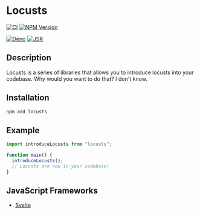 # Locusts

[![CI](https://github.com/locusts-r-us/locusts/actions/workflows/node.yml/badge.svg)](https://github.com/locusts-r-us/locusts/actions/workflows/node.yml)
[![NPM Version](https://img.shields.io/npm/v/locusts?logo=npm&label=NPM%20Package)](https://www.npmjs.com/package/locusts)

[![Deno](https://github.com/locusts-r-us/locusts/actions/workflows/deno.yml/badge.svg)](https://github.com/locusts-r-us/locusts/actions/workflows/deno.yml)
[![JSR](https://jsr.io/badges/@locusts-r-us/locusts)](https://jsr.io/@locusts-r-us/locusts)

## Description

Locusts is a series of libraries that allows you to introduce locusts into your codebase.
Why would you want to do that? I don't know.

## Installation

```sh
npm add locusts
```

## Example

```typescript
import introduceLocusts from "locusts";

function main() {
  introduceLocusts();
  // Locusts are now in your codebase!
}
```

## JavaScript Frameworks

- [Svelte](../svelte/README.md)
